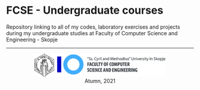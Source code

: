 # FCSE - Undergraduate courses
Repository linking to all of my codes, laboratory exercises and projects during my undergraduate studies at Faculty of Computer Science and Engineering - Skopje

<hr>
<p align="center">
<img src="https://raw.githubusercontent.com/zelenelez/images/master/finki.jpg" width=70%;></img> <br>
Atumn, 2021
</p>
